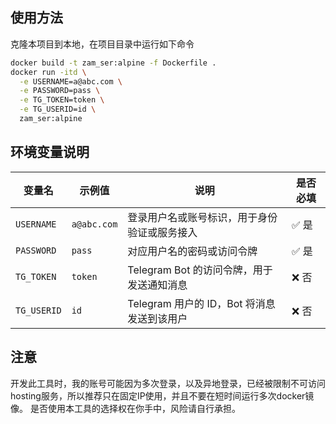## 使用方法
克隆本项目到本地，在项目目录中运行如下命令
```bash
docker build -t zam_ser:alpine -f Dockerfile .
docker run -itd \
  -e USERNAME=a@abc.com \
  -e PASSWORD=pass \
  -e TG_TOKEN=token \
  -e TG_USERID=id \
  zam_ser:alpine
```

## 环境变量说明
| 变量名      | 示例值         | 说明                                         | 是否必填 |
|-------------|----------------|----------------------------------------------|-----------|
| `USERNAME`  | `a@abc.com`    | 登录用户名或账号标识，用于身份验证或服务接入 | ✅ 是      |
| `PASSWORD`  | `pass`         | 对应用户名的密码或访问令牌                   | ✅ 是      |
| `TG_TOKEN`  | `token`        | Telegram Bot 的访问令牌，用于发送通知消息    | ❌ 否      |
| `TG_USERID` | `id`           | Telegram 用户的 ID，Bot 将消息发送到该用户    | ❌ 否      |

## 注意
开发此工具时，我的账号可能因为多次登录，以及异地登录，已经被限制不可访问hosting服务，所以推荐只在固定IP使用，并且不要在短时间运行多次docker镜像。
是否使用本工具的选择权在你手中，风险请自行承担。

